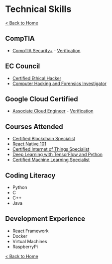 # Technical Skills

[< Back to Home](../README.md)

## CompTIA

* [CompTIA Security+](certificates/security_plus_cert.pdf) - [Verification](https://www.credly.com/badges/c43fb391-cc0b-45f4-b83b-ac3eeae0dab9)

## EC Council

* [Certified Ethical Hacker](certificates/certified_ethical_hacker_cert.pdf)
* [Computer Hacking and Forensics Investigator](certificates/computer_hacking_forensics_investigator_cert.pdf)

## Google Cloud Certified

* [Associate Cloud Engineer](certificates/associate_cloud_engineer_cert.pdf) - [Verification](https://www.credential.net/85801647-2369-44f1-ac17-4ae20ec523e4?key=9766e6dada990fb439946af039fa377d0afbe87d4edb89201f92c066a75af4ac)

## Courses Attended

* [Certified Blockchain Specialist](certificates/certified_blockchain_specialist_cert.pdf)
* [React Native 101](certificates/react_native_101_cert.pdf)
* [Certified Internet of Things Specialist](certificates/certified_internet_of_things_specialist_cert.pdf)
* [Deep Learning with TensorFlow and Python](certificates/deep_learning_with_tensorflow_and_python_cert.pdf)
* [Certified Machine Learning Specialist](certificates/certified_machine_learning_specialist_cert.pdf)

## Coding Literacy

* Python
* C
* C++
* Java

## Development Experience

* React Framework
* Docker
* Virtual Machines
* RaspberryPi

[< Back to Home](../README.md)

